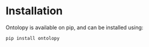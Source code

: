 # Installation

Ontolopy is available on pip, and can be installed using:

```bash
pip install ontolopy
```